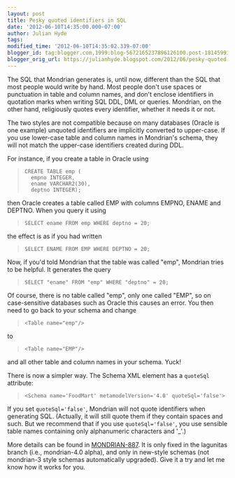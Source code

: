 ```yaml
---
layout: post
title: Pesky quoted identifiers in SQL
date: '2012-06-10T14:35:00.000-07:00'
author: Julian Hyde
tags: 
modified_time: '2012-06-10T14:35:02.339-07:00'
blogger_id: tag:blogger.com,1999:blog-5672165237896126100.post-1814599178937302582
blogger_orig_url: https://julianhyde.blogspot.com/2012/06/pesky-quoted-identifiers-in-sql.html
---
```


<p>The SQL that Mondrian generates is, until now, different than the SQL that most people would write by hand. Most people don't use spaces or punctuation in table and column names, and don't enclose identifiers in quotation marks when writing SQL DDL, DML or queries. Mondrian, on the other hand, religiously quotes every identifier, whether it needs it or not.</p> <p>The two styles are not compatible because on many databases (Oracle is one example) unquoted identifiers are implicitly converted to upper-case. If you use lower-case table and column names in Mondrian's schema, they will not match the upper-case identifiers created during DDL.</p> <p>For instance, if you create a table in Oracle using</p> <blockquote><code>CREATE TABLE emp (<br/>&nbsp;&nbsp;empno INTEGER,<br/>&nbsp;&nbsp;ename VARCHAR2(30),<br/>&nbsp;&nbsp;deptno INTEGER);</code></blockquote> <p>then Oracle creates a table called EMP with columns EMPNO, ENAME and DEPTNO. When you query it using</p> <blockquote><code>SELECT ename FROM emp WHERE deptno = 20;</code></blockquote> <p>the effect is as if you had written</p> <blockquote><code>SELECT ENAME FROM EMP WHERE DEPTNO = 20;</code></blockquote> <p>Now, if you'd told Mondrian that the table was called "emp", Mondrian tries to be helpful. It generates the query</p> <blockquote><code>SELECT "ename" FROM "emp" WHERE "deptno" = 20;</code></blockquote> <p>Of course, there is no table called "emp", only one called "EMP", so on case-sensitive databases such as Oracle this causes an error. You then need to go back to your schema and change</p> <blockquote><code>&lt;Table name="emp"/&gt;</code></blockquote> to  <blockquote><code>&lt;Table name="EMP"/&gt;</code></blockquote> <p>and all other table and column names in your schema. Yuck!</p> <p>There is now a simpler way. The Schema XML element has a <code>quoteSql</code> attribute:</p> <blockquote><code>&lt;Schema name='FoodMart' metamodelVersion='4.0' quoteSql='false'&gt;</code></blockquote> <p>If you set <code>quoteSql='false'</code>, Mondrian will not quote identifiers when generating SQL. (Actually, it will still quote them if they contain spaces and such. But we recommend that if you use <code>quoteSql='false'</code>, you use sensible table names containing only alphanumeric characters and '_'.)</p> <p>More details can be found in <a href="http://jira.pentaho.com/browse/MONDRIAN-887">MONDRIAN-887</a>. It is only fixed in the lagunitas branch (i.e., mondrian-4.0 alpha), and only in new-style schemas (not mondrian-3 style schemas automatically upgraded). Give it a try and let me know how it works for you.</p>
